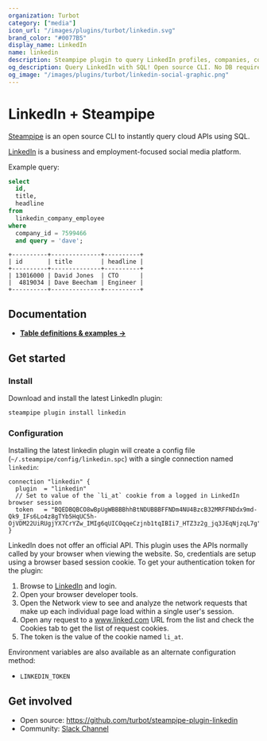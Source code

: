 ```yaml
---
organization: Turbot
category: ["media"]
icon_url: "/images/plugins/turbot/linkedin.svg"
brand_color: "#0077B5"
display_name: LinkedIn
name: linkedin
description: Steampipe plugin to query LinkedIn profiles, companies, connections & more.
og_description: Query LinkedIn with SQL! Open source CLI. No DB required.
og_image: "/images/plugins/turbot/linkedin-social-graphic.png"
---
```


# LinkedIn + Steampipe

[Steampipe](https://steampipe.io) is an open source CLI to instantly query cloud APIs using SQL.

[LinkedIn](https://linkedin.com) is a business and employment-focused social media platform.

Example query:

```sql
select
  id,
  title,
  headline
from
  linkedin_company_employee
where
  company_id = 7599466
  and query = 'dave';
```

```
+----------+--------------+----------+
| id       | title        | headline |
+----------+--------------+----------+
| 13016000 | David Jones  | CTO      |
|  4819034 | Dave Beecham | Engineer |
+----------+--------------+----------+
```

## Documentation

- **[Table definitions & examples →](/plugins/turbot/linkedin/tables)**

## Get started

### Install

Download and install the latest LinkedIn plugin:

```bash
steampipe plugin install linkedin
```

### Configuration

Installing the latest linkedin plugin will create a config file (`~/.steampipe/config/linkedin.spc`) with a single connection named `linkedin`:

```hcl
connection "linkedin" {
  plugin  = "linkedin"
  // Set to value of the `li_at` cookie from a logged in LinkedIn browser session
  token   = "BQEDBQBCO8wBpUgWBBBBhhBtNDUBBBFFNDm4NU4BzcB32MRFFNDdx9md-Qk9_IFs6Lo4z8gTYb5HqUC5h-OjVDM22UiRUgjYX7CrYZw_IMIg6qUICOqqeCzjnb1tqIBIi7_HTZ3z2g_jq3JEqNjzqL7g"
}
```

LinkedIn does not offer an official API. This plugin uses the APIs normally
called by your browser when viewing the website. So, credentials are setup
using a browser based session cookie. To get your authentication token for
the plugin:
1. Browse to [LinkedIn](https://linkedin.com) and login.
2. Open your browser developer tools.
3. Open the Network view to see and analyze the network requests that make up each individual page load within a single user's session.
4. Open any request to a www.linked.com URL from the list and check the Cookies tab to get the list of request cookies.
5. The token is the value of the cookie named `li_at`.

Environment variables are also available as an alternate configuration method:
* `LINKEDIN_TOKEN`

## Get involved

* Open source: https://github.com/turbot/steampipe-plugin-linkedin
* Community: [Slack Channel](https://steampipe.io/community/join)
